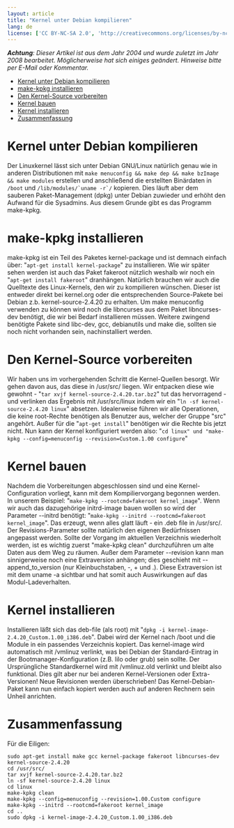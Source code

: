 ```yaml
---
layout: article
title: "Kernel unter Debian kompilieren"
lang: de
license: ['CC BY-NC-SA 2.0', 'http://creativecommons.org/licenses/by-nc-sa/2.0/de/']
---
```


*__Achtung__: Dieser Artikel ist aus dem Jahr 2004 und wurde zuletzt im Jahr 2008
bearbeitet. Möglicherweise hat sich einiges geändert. Hinweise bitte per E-Mail
oder Kommentar.*

 * [Kernel unter Debian kompilieren](#kernel_unter_debian_kompilieren)
 * [make-kpkg installieren](#makekpkg_installieren)
 * [Den Kernel-Source vorbereiten](#den_kernelsource_vorbereiten)
 * [Kernel bauen](#kernel_bauen)
 * [Kernel installieren](#kernel_installieren)
 * [Zusammenfassung](#zusammenfassung)

Kernel unter Debian kompilieren
===============================

Der Linuxkernel lässt sich unter Debian GNU/Linux natürlich genau wie in anderen Distributionen mit `make menuconfig && make dep && make bzImage && make modules` erstellen und anschließend die erstellten Binärdaten in `/boot` und ``/lib/modules/`uname -r`/`` kopieren. Dies läuft aber dem sauberen Paket-Management (dpkg) unter Debian zuwieder und erhöht den Aufwand für die Sysadmins. Aus diesem Grunde gibt es das Programm make-kpkg.

make-kpkg installieren
======================

make-kpkg ist ein Teil des Paketes kernel-package und ist demnach einfach über: "`apt-get install kernel-package`" zu installieren. Wie wir später sehen werden ist auch das Paket fakeroot nützlich weshalb wir noch ein "`apt-get install fakeroot`" dranhängen. Natürlich brauchen wir auch die Quelltexte des Linux-Kernels, den wir zu kompilieren wünschen. Dieser ist entweder direkt bei kernel.org oder die entsprechenden Source-Pakete bei Debian z.b. kernel-source-2.4.20 zu erhalten. Um make menuconfig verwenden zu können wird noch die libncurses aus dem Paket libncurses-dev benötigt, die wir bei Bedarf installieren müssen. Weitere zwingend benötigte Pakete sind libc-dev, gcc, debianutils und make die, sollten sie noch nicht vorhanden sein, nachinstalliert werden.

Den Kernel-Source vorbereiten
=============================

Wir haben uns im vorhergehenden Schritt die Kernel-Quellen besorgt. Wir gehen davon aus, das diese in /usr/src/ liegen. Wir entpacken diese wie gewohnt - "`tar xvjf kernel-source-2.4.20.tar.bz2`" tut das hervorragend - und verlinken das Ergebnis mit /usr/src/linux indem wir ein "`ln -sf kernel-source-2.4.20 linux`" absetzen.
Idealerweise führen wir alle Operationen, die keine root-Rechte benötigen als Benutzer aus, welcher der Gruppe "src" angehört. Außer für die "`apt-get install`" benötigen wir die Rechte bis jetzt nicht. 
Nun kann der Kernel konfiguriert werden also: "`cd linux" und "make-kpkg --config=menuconfig --revision=Custom.1.00 configure`"

Kernel bauen
============

Nachdem die Vorbereitungen abgeschlossen sind und eine Kernel-Configuration vorliegt, kann mit dem Kompiliervorgang begonnen werden.
In unserem Beispiel: "`make-kpkg --rootcmd=fakeroot kernel_image`".
Wenn wir auch das dazugehörige initrd-image bauen wollen so wird der Parameter --initrd benötigt:
"`make-kpkg --initrd --rootcmd=fakeroot kernel_image`".
Das erzeugt, wenn alles glatt läuft - ein .deb file in /usr/src/. Der Revisions-Parameter sollte natürlich den eigenen Bedürfnissen angepasst werden. Sollte der Vorgang im aktuellen Verzeichnis wiederholt werden, ist es wichtig zuerst "make-kpkg clean" durchzuführen um alte Daten aus dem Weg zu räumen. Außer dem Parameter --revision kann man sinnigerweise noch eine Extraversion anhängen; dies geschieht mit --append_to_version (nur Kleinbuchstaben, -, + und .). Diese Extraversion ist mit dem uname -a sichtbar und hat somit auch Auswirkungen auf das Modul-Ladeverhalten.

Kernel installieren
===================

Installieren läßt sich das deb-file (als root) mit "`dpkg -i kernel-image-2.4.20_Custom.1.00_i386.deb`". Dabei wird der Kernel nach /boot und die Module in ein passendes Verzeichnis kopiert. Das kernel-image wird automatisch mit /vmlinuz verlinkt, was bei Debian der Standard-Eintrag in der Bootmanager-Konfiguration (z.B. lilo oder grub) sein sollte. Der Ursprüngliche Standardkernel wird mit /vmlinuz.old verlinkt und bleibt also funktional. Dies gilt aber nur bei anderen Kernel-Versionen oder Extra-Versionen! Neue Revisionen werden überschrieben!
Das Kernel-Debian-Paket kann nun einfach kopiert werden auch auf anderen Rechnern sein Unheil anrichten.

Zusammenfassung
===============

Für die Eiligen:

    sudo apt-get install make gcc kernel-package fakeroot libncurses-dev kernel-source-2.4.20
    cd /usr/src/
    tar xvjf kernel-source-2.4.20.tar.bz2
    ln -sf kernel-source-2.4.20 linux
    cd linux
    make-kpkg clean
    make-kpkg --config=menuconfig --revision=1.00.Custom configure
    make-kpkg --initrd --rootcmd=fakeroot kernel_image
    cd ..
    sudo dpkg -i kernel-image-2.4.20_Custom.1.00_i386.deb

